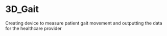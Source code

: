 # 3D_Gait
Creating device to measure patient gait movement and outputting the data for the healthcare provider
